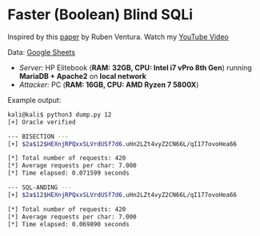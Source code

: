 # Faster (Boolean) Blind SQLi

Inspired by this [paper](https://aircconline.com/csit/papers/vol10/csit101909.pdf) by Ruben Ventura. Watch my [YouTube Video](https://www.youtube.com/watch?v=zRBFpCvx1uM)

Data: [Google Sheets](https://docs.google.com/spreadsheets/d/1FdOYCAtdOS3T62VdZSJWqQMLSwO-H0sDMOxKyOotkRc/edit?usp=sharing)
- *Server:* HP Elitebook (**RAM: 32GB, CPU: Intel i7 vPro 8th Gen**) running **MariaDB + Apache2** on **local network**
- *Attacker:* PC (**RAM: 16GB, CPU: AMD Ryzen 7 5800X**)

Example output:
```bash
kali@kali$ python3 dump.py 12
[+] Oracle verified

--- BISECTION ---
[+] $2a$12$HEXnjRPQxxSLVrdUSf7d6.uHn2LZt4vyZ2CN66L/qI177ovoHea66

[*] Total number of requests: 420
[*] Average requests per char: 7.000
[*] Time elapsed: 0.071599 seconds

--- SQL-ANDING ---
[+] $2a$12$HEXnjRPQxxSLVrdUSf7d6.uHn2LZt4vyZ2CN66L/qI177ovoHea66

[*] Total number of requests: 420
[*] Average requests per char: 7.000
[*] Time elapsed: 0.069890 seconds
```
